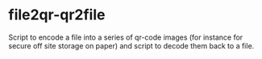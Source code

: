 # file2qr-qr2file
Script to encode a file into a series of qr-code images (for instance for secure off site storage on paper) and script to decode them back to a file.
